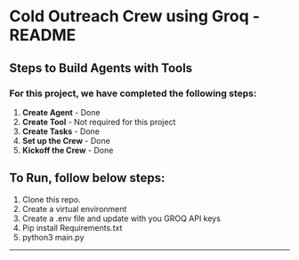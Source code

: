# Cold Outreach Crew using Groq - README

## Steps to Build Agents with Tools

### For this project, we have completed the following steps:

1. **Create Agent** - Done
2. **Create Tool** - Not required for this project
3. **Create Tasks** - Done
4. **Set up the Crew** - Done
5. **Kickoff the Crew** - Done

## To Run, follow below steps:
1. Clone this repo.
2. Create a virtual environment
3. Create a .env file and update with you GROQ API keys
4. Pip install Requirements.txt
5. python3 main.py

---